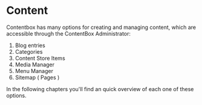 # Content

Contentbox has many options for creating and managing content, which are accessible through the ContentBox Administrator:

1. Blog entries
2. Categories
3. Content Store Items
4. Media Manager
5. Menu Manager
6. Sitemap \( Pages \) 

In the following chapters you'll find an quick overview of each one of these options.

